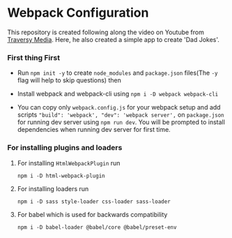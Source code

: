# Webpack Configuration

This repository is created following along the video on Youtube from [Traversy Media](https://www.youtube.com/watch?v=IZGNcSuwBZs&t=1370s). Here, he also created a simple app to create 'Dad Jokes'. 

### First thing First
* Run `npm init -y` to create `node_modules` and `package.json` files(The `-y` flag will help to skip questions) then
* Install webpack and webpack-cli using `npm i -D webpack webpack-cli`

* You can copy only `webpack.config.js` for your webpack setup and add scripts
    ` "build": 'webpack',
      "dev": 'webpack server',
    `
on `package.json` for running dev server using `npm run dev`. You will be prompted to install dependencies when running dev server for first time.

### For installing plugins and loaders

1. For installing `HtmlWebpackPlugin` run 
    ```
    npm i -D html-webpack-plugin
    ```
2. For installing loaders run
    ```
    npm i -D sass style-loader css-loader sass-loader
    ```
3. For babel which is used for backwards compatibility
    ```
    npm i -D babel-loader @babel/core @babel/preset-env
    ```